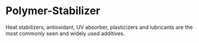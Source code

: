 # Polymer-Stabilizer
Heat stabilizers, antioxidant, UV absorber, plasticizers and lubricants are the most commonly seen and widely used additives.
